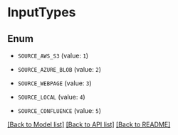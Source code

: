 # InputTypes

## Enum


* `SOURCE_AWS_S3` (value: `1`)

* `SOURCE_AZURE_BLOB` (value: `2`)

* `SOURCE_WEBPAGE` (value: `3`)

* `SOURCE_LOCAL` (value: `4`)

* `SOURCE_CONFLUENCE` (value: `5`)


[[Back to Model list]](../README.md#documentation-for-models) [[Back to API list]](../README.md#documentation-for-api-endpoints) [[Back to README]](../README.md)


